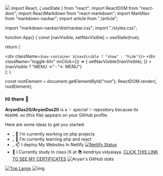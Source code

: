 ![](https://komarev.com/ghpvc/?username=your-github-username&color=blueviolet)
import React, { useState } from "react";
import ReactDOM from "react-dom";
import ReactMarkdown from "react-markdown";
import MarkNav from "markdown-navbar";
import article from "./article";

import "markdown-navbar/dist/navbar.css";
import "./styles.css";

function App() {
  const [navVisible, setNavVisible] = useState(true);

  return (
    <div className="App">
      <div className="article-container">
        <ReactMarkdown source={article} />
      </div>
      <div className={`nav-container ${navVisible ? "show" : "hide"}`}>
        <div
          className="toggle-btn"
          onClick={() => {
            setNavVisible(!navVisible);
          }}
        >
          {navVisible ? "MENU →" : "← MENU"}
        </div>
        <MarkNav source={article} />
      </div>
    </div>
  );
}

const rootElement = document.getElementById("root");
ReactDOM.render(<App />, rootElement);

### Hi there 👋

**AryanDas20/AryanDas20** is a ✨ _special_ ✨ repository because its `README.md` (this file) appears on your GitHub profile.

Here are some ideas to get you started:

- _ 🔭 I’m currently working on php projects
- _ 🌱 I’m currently learning php and react
- _ 📫 I deploy My Websites In Netlify 
[![Netlify Status](https://api.netlify.com/api/v1/badges/c9636386-1bac-4321-ac59-1b4e475f5c12/deploy-status)](https://app.netlify.com/sites/aryandas/deploys)
- :apple: I Currently study In class IX at :books: kendriya vidyalaya. 
[CLICK THIS LINK TO SEE MY CERTIFICATES](https://github.com/AryanDas20/Resume)
![Aryan's GitHub stats](https://github-readme-stats.vercel.app/api?username=AryanDas20&show_icons=true&theme=radical)

[![Top Langs](https://github-readme-stats.vercel.app/api/top-langs/?username=anuraghazra&layout=compact)](https://aryandas.netlify.app/)
![img](file:///C:/Dev/Aryan_HTML/qrcode_aryandas.netlify.app%20(1).png)
